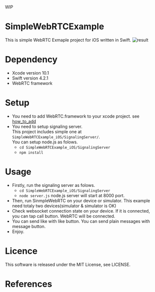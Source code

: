 WIP

# SimpleWebRTCExample
This is simple WebRTC Exmaple project for iOS written in Swift.
![result](https://raw.githubusercontent.com/tkmn0/SimpleWebRTCExample_iOS/master/media/sample.gif)
# Dependency
- Xcode version 10.1
- Swift version 4.2.1
- WebRTC framework

# Setup
- You need to add WebRTC.framework to your xcode project. see [how_to_add](https://github.com/tkmn0/SimpleWebRTCExample_iOS/blob/master/docs/how_to_add.md)
- You need to setup signaling server.     
  This project includes simple one at `SimpleWebRTCExample_iOS/SignalingServer/`.    
  You can setup node.js as folows.
  - `cd SimpleWebRTCExample_iOS/SignalingServer`
  - `npm install`

# Usage
- Firstly, run the signaling server as folows.
  - `cd SimpleWebRTCExample_iOS/SignalingServer`
  - `node server.js`
  node.js server will start at 8000 port.
- Then, run SinmpleWebRTC on your device or simulator. This example need totaly two devices(simulator & simulator is OK)
- Check websocket connection state on your device. If it is connected, you can tap call button. WebRTC will be connected.
- You can send like with like button. 
  You can send plain messages with message button.
- Enjoy.

# Licence
This software is released under the MIT License, see LICENSE.

# References
